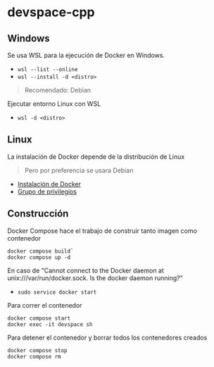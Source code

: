 # devspace-cpp
## Windows
Se usa WSL para la ejecución de Docker en Windows.
- `wsl --list --online`
- `wsl --install -d <distro>`

> Recomendado: Debian

Ejecutar entorno Linux con WSL 
- `wsl -d <distro>`

## Linux
La instalación de Docker depende de la distribución de Linux
> Pero por preferencia se usara Debian
- [Instalación de Docker](https://docs.docker.com/engine/install/debian/)
- [Grupo de privilegios](https://docs.docker.com/engine/install/linux-postinstall/)

## Construcción
Docker Compose hace el trabajo de construir tanto imagen como contenedor
```
docker compose build`
docker compose up -d
```

En caso de "Cannot connect to the Docker daemon at unix:///var/run/docker.sock. Is the docker daemon running?"

- `sudo service docker start`

Para correr el contenedor
```
docker compose start
docker exec -it devspace sh
```

Para detener el contenedor y borrar todos los contenedores creados
```
docker compose stop
docker compose rm
```
